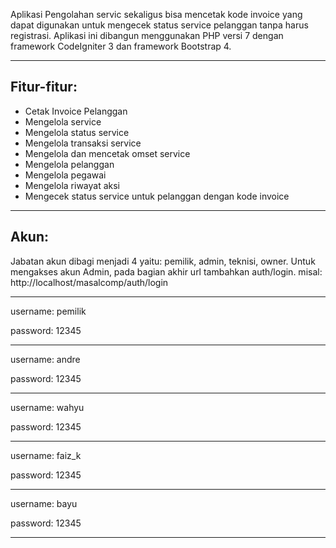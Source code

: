 
Aplikasi Pengolahan servic sekaligus bisa mencetak kode invoice yang dapat digunakan untuk mengecek status service pelanggan tanpa harus registrasi.
Aplikasi ini dibangun menggunakan PHP versi 7 dengan framework CodeIgniter 3 dan framework Bootstrap 4.
___
## Fitur-fitur:
- Cetak Invoice Pelanggan
- Mengelola service
- Mengelola status service
- Mengelola transaksi service
- Mengelola dan mencetak omset service
- Mengelola pelanggan
- Mengelola pegawai
- Mengelola riwayat aksi
- Mengecek status service untuk pelanggan dengan kode invoice
___
## Akun:
Jabatan akun dibagi menjadi 4 yaitu: pemilik, admin, teknisi, owner.
Untuk mengakses akun Admin, pada bagian akhir url tambahkan auth/login. misal: http://localhost/masalcomp/auth/login
___
username: pemilik

password: 12345
___

username: andre

password: 12345
___

username: wahyu

password: 12345
___

username: faiz_k

password: 12345
___

username: bayu

password: 12345
___


